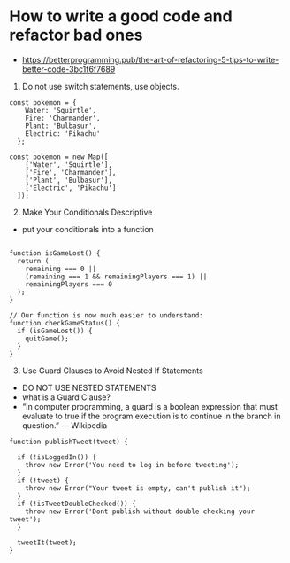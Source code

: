 # How to write a good code and refactor bad ones
- https://betterprogramming.pub/the-art-of-refactoring-5-tips-to-write-better-code-3bc1f6f7689
1. Do not use switch statements, use objects.
```
const pokemon = {
    Water: 'Squirtle',
    Fire: 'Charmander',
    Plant: 'Bulbasur',
    Electric: 'Pikachu'
  };

const pokemon = new Map([
    ['Water', 'Squirtle'],
    ['Fire', 'Charmander'],
    ['Plant', 'Bulbasur'],
    ['Electric', 'Pikachu']
  ]);

```

2. Make Your Conditionals Descriptive
- put your conditionals into a function

``` 

function isGameLost() {
  return (
    remaining === 0 ||
    (remaining === 1 && remainingPlayers === 1) ||
    remainingPlayers === 0
  );
}

// Our function is now much easier to understand:
function checkGameStatus() {
  if (isGameLost()) {
    quitGame();
  }
}

```

3. Use Guard Clauses to Avoid Nested If Statements
- DO NOT USE NESTED STATEMENTS
- what is a Guard Clause?
- “In computer programming, a guard is a boolean expression that must evaluate to true if the program execution is to continue in the branch in question.” — Wikipedia
```
function publishTweet(tweet) {

  if (!isLoggedIn()) {
    throw new Error('You need to log in before tweeting');
  }
  if (!tweet) {
    throw new Error("Your tweet is empty, can't publish it");
  }
  if (!isTweetDoubleChecked()) {
    throw new Error('Dont publish without double checking your tweet');
  }

  tweetIt(tweet);
}

```